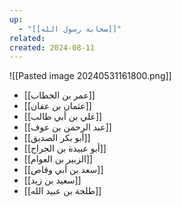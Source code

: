 ```yaml
---
up:
  - "[[صحابة رسول الله]]"
related: 
created: 2024-08-11
---
```


![[Pasted image 20240531161800.png]]
- [[عمر بن الخطاب]]
- [[عثمان بن عفان]]
- [[علي بن أبي طالب]]
- [[عبد الرحمن بن عوف]]
- [[أبو بكر الصديق]]
- [[أبو عبيدة بن الجراح]]
- [[الزبير بن العوام]]
- [[سعد بن أبي وقاص]]
- [[سعيد بن زيد]]
- [[طلحة بن عبيد الله]]